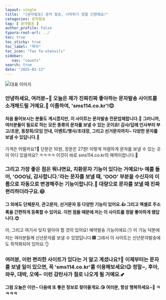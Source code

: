```yaml
---
layout: single
title:  "[문자발송] 문자 발송, 시작하기 정말 간편해요!"
categories: 문자발송
tag: [ 문자발송 ]
author_profile: false
typora-root-url: ../
toc: true
toc_sticky: true
toc_label: "목차"
toc_icon: "fas fa-utensils"
sidebar:
   nav: "counts"
search: true
date: "2025-01-13"
---
```


![대표 이미지](null) <!-- Markdown 이미지 삽입 -->

### 안녕하세요, 여러분~👋 오늘은 제가 진짜진짜 좋아하는 문자발송 사이트를 소개해드릴 거예요.🎉 이름하여, 'sms114.co.kr'!😍

#### 처음 들어보시는 분들도 계시겠지만, 이 사이트는 문자발송 전문업체랍니다.📲 그러니까, 여러분들이 필요로 하는 모든 종류의 문자를 보낼 수 있는 곳이죠! 감사/답례 인사부터 부고/조문, 동창회/모임 안내, 이벤트/행사/초대장, 그리고 선거문자까지~ 다양한 문자를 보낼 수 있답니다.💌

가격은 어떨까요?🤔 단문은 10원, 장문은 27원! 이렇게 저렴하게 문자를 보낼 수 있는 곳이 어디 있을까요? ㅋㅋㅋㅋ 이것이 바로 sms114.co.kr의 매력이랍니다.💖

### 그리고 가장 좋은 점은 뭐냐면요, 치환문자 기능이 있다는 거예요!✨ 예를 들어, 'OOO님, 감사합니다.'라는 문자를 보낼 때, 'OOO' 부분을 수신자의 이름으로 자동으로 변경해주는 기능이랍니다.👏 대량으로 문자를 보낼 때 진짜 편리하더라구요.😆

#### 그 외에도 단체문자, 관고문자, 선거문자 등 다양한 기능이 있어요.👍 그리고 엑셀로 주소록을 간편하게 등록할 수 있어요. 이런 점들 때문에 저는 이 사이트를 정말 좋아하게 됐답니다.😊

아, 그리고 여기서 잊지 말아야 할 것이 있어요! 예약발송 기능이에요.🕒 이 기능 덕분에 저는 여러분들께 신년문자를 보낼 수 있었답니다.🎆 그래서 이 사이트는 신년문자발송에도 최적화되어 있어요.👌

### 여러분, 이런 편리한 사이트가 있다는 거 알고 계셨나요?🤭 이제부터는 문자를 보낼 일이 있으면, 꼭 'sms114.co.kr'를 이용해보세요!😉 정말~, 후아, 와우, 대박, 오예~ 이런 감탄사가 절로 나오게 될 거예요.💕

#### 그럼 오늘은 이만~ 다음에 또 좋은 정보로 찾아올게요.😘 여러분, 항상 행복하세요~🌈 ㅋㅋㅋㅋ
